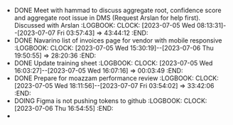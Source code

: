 - DONE Meet with hammad to discuss aggregate root, confidence score and aggregate root issue in DMS (Request Arslan for help first). Discussed with Arslan
  :LOGBOOK:
  CLOCK: [2023-07-05 Wed 08:13:31]--[2023-07-07 Fri 03:57:43] =>  43:44:12
  :END:
- DONE Navarino list of invoices page for vendor with mobile responsive
  :LOGBOOK:
  CLOCK: [2023-07-05 Wed 15:30:19]--[2023-07-06 Thu 19:50:55] =>  28:20:36
  :END:
- DONE Update training sheet
  :LOGBOOK:
  CLOCK: [2023-07-05 Wed 16:03:27]--[2023-07-05 Wed 16:07:16] =>  00:03:49
  :END:
- DONE Prepare for moazzam performance review
  :LOGBOOK:
  CLOCK: [2023-07-05 Wed 18:11:56]--[2023-07-07 Fri 03:54:02] =>  33:42:06
  :END:
- DOING Figma is not pushing tokens to github
  :LOGBOOK:
  CLOCK: [2023-07-06 Thu 16:54:55]
  :END:
-